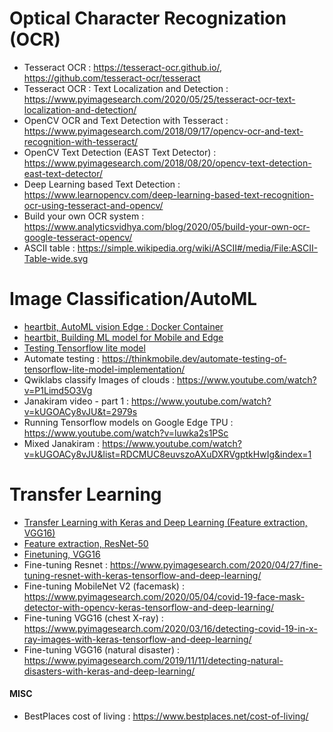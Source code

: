# Optical Character Recognization (OCR)
- Tesseract OCR : https://tesseract-ocr.github.io/, https://github.com/tesseract-ocr/tesseract
- Tesseract OCR : Text Localization and Detection : https://www.pyimagesearch.com/2020/05/25/tesseract-ocr-text-localization-and-detection/
- OpenCV OCR and Text Detection with Tesseract : https://www.pyimagesearch.com/2018/09/17/opencv-ocr-and-text-recognition-with-tesseract/
- OpenCV Text Detection (EAST Text Detector) : https://www.pyimagesearch.com/2018/08/20/opencv-text-detection-east-text-detector/
- Deep Learning based Text Detection : https://www.learnopencv.com/deep-learning-based-text-recognition-ocr-using-tesseract-and-opencv/
- Build your own OCR system : https://www.analyticsvidhya.com/blog/2020/05/build-your-own-ocr-google-tesseract-opencv/
- ASCII table : https://simple.wikipedia.org/wiki/ASCII#/media/File:ASCII-Table-wide.svg

# Image Classification/AutoML
- [heartbit, AutoML vision Edge : Docker Container](https://heartbeat.fritz.ai/automl-vision-edge-deploying-and-running-tensorflow-models-using-docker-containers-18336f78c4f7)
- [heartbit, Building ML model for Mobile and Edge](https://heartbeat.fritz.ai/automl-vision-edge-build-machine-learning-models-for-mobile-and-edge-devices-in-hours-a2a3030dfa0e)
- [Testing Tensorflow lite model](https://medium.com/towards-artificial-intelligence/testing-tensorflow-lite-image-classification-model-e9c0100d8de3)
- Automate testing : https://thinkmobile.dev/automate-testing-of-tensorflow-lite-model-implementation/
- Qwiklabs classify Images of clouds : https://www.youtube.com/watch?v=P1Limd5O3Vg
- Janakiram video - part 1 : https://www.youtube.com/watch?v=kUGOACy8vJU&t=2979s
- Running Tensorflow models on Google Edge TPU : https://www.youtube.com/watch?v=luwka2s1PSc
- Mixed Janakiram : https://www.youtube.com/watch?v=kUGOACy8vJU&list=RDCMUC8euvszoAXuDXRVgptkHwIg&index=1

# Transfer Learning
- [Transfer Learning with Keras and Deep Learning (Feature extraction, VGG16)](https://www.pyimagesearch.com/2019/05/20/transfer-learning-with-keras-and-deep-learning/)
- [Feature extraction, ResNet-50](https://www.pyimagesearch.com/2019/05/27/keras-feature-extraction-on-large-datasets-with-deep-learning/)
- [Finetuning, VGG16](https://www.pyimagesearch.com/2019/06/03/fine-tuning-with-keras-and-deep-learning/)
- Fine-tuning Resnet : https://www.pyimagesearch.com/2020/04/27/fine-tuning-resnet-with-keras-tensorflow-and-deep-learning/
- Fine-tuning MobileNet V2 (facemask) : https://www.pyimagesearch.com/2020/05/04/covid-19-face-mask-detector-with-opencv-keras-tensorflow-and-deep-learning/
- Fine-tuning VGG16 (chest X-ray) : https://www.pyimagesearch.com/2020/03/16/detecting-covid-19-in-x-ray-images-with-keras-tensorflow-and-deep-learning/
- Fine-tuning VGG16 (natural disaster) : https://www.pyimagesearch.com/2019/11/11/detecting-natural-disasters-with-keras-and-deep-learning/
  

#### MISC
- BestPlaces cost of living : https://www.bestplaces.net/cost-of-living/




